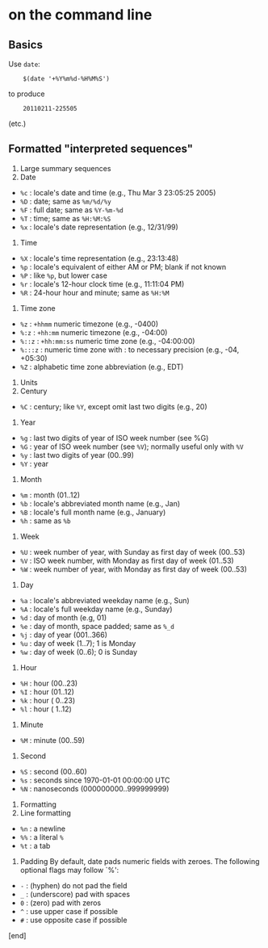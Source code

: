  on the command line
===============================

Basics
------
Use `date`:

        $(date '+%Y%m%d-%H%M%S')
to produce

        20110211-225505
(etc.) 

Formatted "interpreted sequences"
---------------------------------
1. Large summary sequences
 1. Date
  * `%c` : locale's date and time (e.g., Thu Mar  3 23:05:25 2005)
  * `%D` : date; same as `%m/%d/%y`
  * `%F` : full date; same as `%Y-%m-%d`
  * `%T` : time; same as `%H:%M:%S`
  * `%x` : locale's date representation (e.g., 12/31/99)
 1. Time
  * `%X` : locale's time representation (e.g., 23:13:48)
  * `%p` : locale's equivalent of either AM or PM; blank if not known
  * `%P` : like `%p`, but lower case
  * `%r` : locale's 12-hour clock time (e.g., 11:11:04 PM)
  * `%R` : 24-hour hour and minute; same as `%H:%M`
 1. Time zone
  * `%z` : `+hhmm` numeric timezone (e.g., -0400)
  * `%:z` : `+hh:mm` numeric timezone (e.g., -04:00)
  * `%::z` : `+hh:mm:ss` numeric time zone (e.g., -04:00:00)
  * `%:::z` : numeric time zone with : to necessary precision (e.g., -04, +05:30)
  * `%Z` : alphabetic time zone abbreviation (e.g., EDT)

1. Units
 1. Century
  * `%C` : century; like `%Y`, except omit last two digits (e.g., 20)
 1. Year
  * `%g` : last two digits of year of ISO week number (see %G)
  * `%G` : year of ISO week number (see `%V`); normally useful only with `%V`
  * `%y` : last two digits of year (00..99)
  * `%Y` : year
 1. Month
  * `%m` : month (01..12)
  * `%b` : locale's abbreviated month name (e.g., Jan)
  * `%B` : locale's full month name (e.g., January)
  * `%h` : same as `%b`
 1. Week
  * `%U` : week number of year, with Sunday as first day of week (00..53)
  * `%V` : ISO week number, with Monday as first day of week (01..53)
  * `%W` : week number of year, with Monday as first day of week (00..53)
 1. Day
  * `%a` : locale's abbreviated weekday name (e.g., Sun)
  * `%A` : locale's full weekday name (e.g., Sunday)
  * `%d` : day of month (e.g, 01)
  * `%e` : day of month, space padded; same as `%_d`
  * `%j` : day of year (001..366)
  * `%u` : day of week (1..7); 1 is Monday
  * `%w` : day of week (0..6); 0 is Sunday
 1. Hour
  * `%H` : hour (00..23)
  * `%I` : hour (01..12)
  * `%k` : hour ( 0..23)
  * `%l` : hour ( 1..12)
 1. Minute
  * `%M` : minute (00..59)
 1. Second
  * `%S` : second (00..60)
  * `%s` : seconds since 1970-01-01 00:00:00 UTC
  * `%N` : nanoseconds (000000000..999999999)

1. Formatting
 1. Line formatting
  * `%n` : a newline
  * `%%` : a literal `%`
  * `%t` : a tab
 1. Padding
By default, date pads numeric fields with zeroes.  The following optional flags may follow `%':
  * `-` :  (hyphen) do not pad the field
  * `_` :  (underscore) pad with spaces
  * `0` :  (zero) pad with zeros
  * `^` :  use upper case if possible
  * `#` :  use opposite case if possible

[end]
